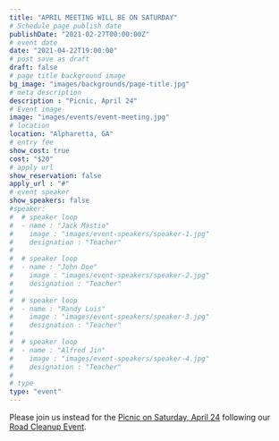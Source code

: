 ```yaml
---
title: "APRIL MEETING WILL BE ON SATURDAY"
# Schedule page publish date
publishDate: "2021-02-27T00:00:00Z"
# event date
date: "2021-04-22T19:00:00"
# post save as draft
draft: false
# page title background image
bg_image: "images/backgrounds/page-title.jpg"
# meta description
description : "Picnic, April 24"
# Event image
image: "images/events/event-meeting.jpg"
# location
location: "Alpharetta, GA"
# entry fee
show_cost: true
cost: "$20"
# apply url
show_reservation: false
apply_url : "#"
# event speaker
show_speakers: false
#speaker:
#  # speaker loop
#  - name : "Jack Mastio"
#    image : "images/event-speakers/speaker-1.jpg"
#    designation : "Teacher"
#
#  # speaker loop
#  - name : "John Doe"
#    image : "images/event-speakers/speaker-2.jpg"
#    designation : "Teacher"
#
#  # speaker loop
#  - name : "Randy Luis"
#    image : "images/event-speakers/speaker-3.jpg"
#    designation : "Teacher"
#
#  # speaker loop
#  - name : "Alfred Jin"
#    image : "images/event-speakers/speaker-4.jpg"
#    designation : "Teacher"
#
# type
type: "event"
---
```


Please join us instead for the [Picnic on Saturday, April 24](/event/event-chicken-04-2021) following our [Road Cleanup Event](/event/event-road-cleanup-04-2021).